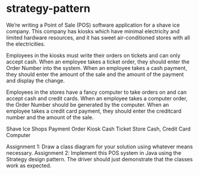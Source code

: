 # strategy-pattern

We’re writing a Point of Sale (POS) software application for a shave ice
company. This company has kiosks which have minimal electricity and
limited hardware resources, and it has sweet air-conditioned stores
with all the electricities.

Employees in the kiosks must write their orders on tickets and can only accept cash. 
    When an employee takes a ticket order, 
        they should enter the Order Number into the system. 
    When an employee takes a cash payment, 
        they should enter the amount of the sale and the amount of the payment and display the change.

Employees in the stores have a fancy computer to take orders on and can accept cash and credit cards. 
    When an employee takes a computer order, 
        the Order Number should be generated by the computer. 
    When an employee takes a credit card payment, 
        they should enter the creditcard number and the amount of the sale.

Shave Ice Shops Payment Order
Kiosk Cash Ticket
Store Cash, Credit Card Computer

Assignment 1: Draw a class diagram for your solution using whatever
means necessary.
Assignment 2: Implement this POS system in Java using the Strategy
design pattern. The driver should just demonstrate that the classes
work as expected.
